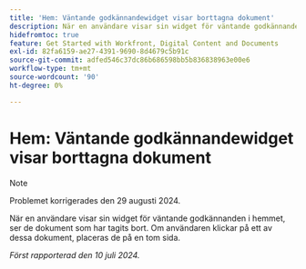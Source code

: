 ```yaml
---
title: 'Hem: Väntande godkännandewidget visar borttagna dokument'
description: När en användare visar sin widget för väntande godkännanden i hemmet, ser de dokument som har tagits bort. Om användaren klickar på ett av dessa dokument, placeras de på en tom sida.
hidefromtoc: true
feature: Get Started with Workfront, Digital Content and Documents
exl-id: 82fa6159-ae27-4391-9690-8d4679c5b91c
source-git-commit: adfed546c37dc86b686598bb5b836838963e00e6
workflow-type: tm+mt
source-wordcount: '90'
ht-degree: 0%

---
```


# Hem: Väntande godkännandewidget visar borttagna dokument

>[!NOTE]
>
>Problemet korrigerades den 29 augusti 2024.

När en användare visar sin widget för väntande godkännanden i hemmet, ser de dokument som har tagits bort. Om användaren klickar på ett av dessa dokument, placeras de på en tom sida.

_Först rapporterad den 10 juli 2024._

